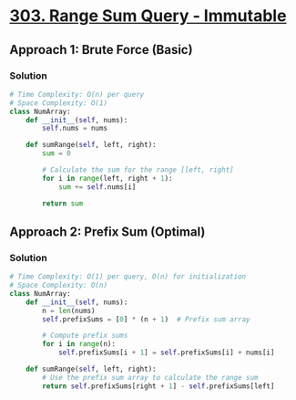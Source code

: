# [303. Range Sum Query - Immutable](https://leetcode.com/problems/range-sum-query-immutable/)

## Approach 1: Brute Force (Basic)

### Solution
```python
# Time Complexity: O(n) per query
# Space Complexity: O(1)
class NumArray:
    def __init__(self, nums):
        self.nums = nums

    def sumRange(self, left, right):
        sum = 0

        # Calculate the sum for the range [left, right]
        for i in range(left, right + 1):
            sum += self.nums[i]

        return sum
```

## Approach 2: Prefix Sum (Optimal)

### Solution
```python
# Time Complexity: O(1) per query, O(n) for initialization
# Space Complexity: O(n)
class NumArray:
    def __init__(self, nums):
        n = len(nums)
        self.prefixSums = [0] * (n + 1)  # Prefix sum array

        # Compute prefix sums
        for i in range(n):
            self.prefixSums[i + 1] = self.prefixSums[i] + nums[i]

    def sumRange(self, left, right):
        # Use the prefix sum array to calculate the range sum
        return self.prefixSums[right + 1] - self.prefixSums[left]
```

